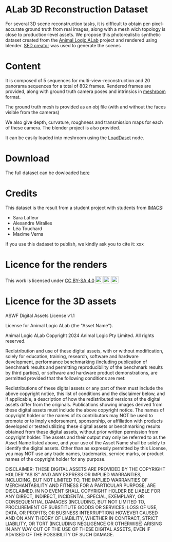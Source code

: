 # ALab 3D Reconstruction Dataset

For several 3D scene reconstruction tasks, it is difficult to obtain per-pixel-accurate ground truth from real images, along with a mesh wich topology is close to production-level assets. 
We propose this photorealistic synthetic dataset created from the [Animal Logic ALab](https://dpel.aswf.io/alab/) project and rendered using blender.
[SED creator](https://github.com/Alex-665/SEDcreator_new) was used to generate the scenes

# Content

It is composed of 5 sequences for multi-view-reconstruction and 20 panorama sequences for a total of 802 frames.
Rendered frames are provided, along with ground truth camera poses and intrinsics in [meshroom](https://alicevision.org/) format.

The ground truth mesh is provided as an obj file (with and without the faces visible from the cameras)

We also give depth, curvature, roughness and transmission maps for each of these camera.
The blender project is also provided.

It can be easily loaded into meshroom using the [LoadDaset](TODO) node.

# Download

The full dataset can be dowloaded [here](TODO)

# Credits

This dataset is the result from a student project with students from [IMACS](https://www.ingenieur-imac.fr/):
  - Sara	Lafleur
  - Alexandre	Miralles
  - Léa	Touchard
  - Maxime	Verna

If you use this dadaset to publish, we kindly ask you to cite it:
xxx

# Licence for the renders
 <p xmlns:cc="http://creativecommons.org/ns#" >This work is licensed under <a href="http://creativecommons.org/licenses/by-sa/4.0/?ref=chooser-v1" target="_blank" rel="license noopener noreferrer" style="display:inline-block;">CC BY-SA 4.0<img style="height:22px!important;margin-left:3px;vertical-align:text-bottom;" src="https://mirrors.creativecommons.org/presskit/icons/cc.svg?ref=chooser-v1"><img style="height:22px!important;margin-left:3px;vertical-align:text-bottom;" src="https://mirrors.creativecommons.org/presskit/icons/by.svg?ref=chooser-v1"><img style="height:22px!important;margin-left:3px;vertical-align:text-bottom;" src="https://mirrors.creativecommons.org/presskit/icons/sa.svg?ref=chooser-v1"></a></p> 

# Licence for the 3D assets

ASWF Digital Assets License v1.1

License for Animal Logic ALab (the "Asset Name").

Animal Logic ALab Copyright 2024 Animal Logic Pty Limited. All rights reserved.

Redistribution and use of these digital assets, with or without modification, solely for education, training, research, software and hardware development, performance benchmarking (including publication of benchmark results and permitting reproducibility of the benchmark results by third parties), or software and hardware product demonstrations, are permitted provided that the following conditions are met:

Redistributions of these digital assets or any part of them must include the above copyright notice, this list of conditions and the disclaimer below, and if applicable, a description of how the redistributed versions of the digital assets differ from the originals.
Publications showing images derived from these digital assets must include the above copyright notice.
The names of copyright holder or the names of its contributors may NOT be used to promote or to imply endorsement, sponsorship, or affiliation with products developed or tested utilizing these digital assets or benchmarking results obtained from these digital assets, without prior written permission from copyright holder.
The assets and their output may only be referred to as the Asset Name listed above, and your use of the Asset Name shall be solely to identify the digital assets. Other than as expressly permitted by this License, you may NOT use any trade names, trademarks, service marks, or product names of the copyright holder for any purpose.

DISCLAIMER: THESE DIGITAL ASSETS ARE PROVIDED BY THE COPYRIGHT HOLDER "AS IS" AND ANY EXPRESS OR IMPLIED WARRANTIES, INCLUDING, BUT NOT LIMITED TO, THE IMPLIED WARRANTIES OF MERCHANTABILITY AND FITNESS FOR A PARTICULAR PURPOSE, ARE DISCLAIMED. IN NO EVENT SHALL COPYRIGHT HOLDER BE LIABLE FOR ANY DIRECT, INDIRECT, INCIDENTAL, SPECIAL, EXEMPLARY, OR CONSEQUENTIAL DAMAGES (INCLUDING, BUT NOT LIMITED TO, PROCUREMENT OF SUBSTITUTE GOODS OR SERVICES; LOSS OF USE, DATA, OR PROFITS; OR BUSINESS INTERRUPTION) HOWEVER CAUSED AND ON ANY THEORY OF LIABILITY, WHETHER IN CONTRACT, STRICT LIABILITY, OR TORT (INCLUDING NEGLIGENCE OR OTHERWISE) ARISING IN ANY WAY OUT OF THE USE OF THESE DIGITAL ASSETS, EVEN IF ADVISED OF THE POSSIBILITY OF SUCH DAMAGE.

